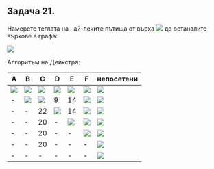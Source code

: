 ## Задача 21. 

Намерете теглата на най-леките пътища от върха <img src="https://latex.codecogs.com/svg.latex?\Large&space;A"> до останалите върхове в графа:

![](https://github.com/andy489/Data_Structures_and_Algorithms_CPP/blob/master/assets/Dijkstra%20DS1%2002.png)

Алгоритъм на Дейкстра:

A|B|C|D|E|F|непосетени
-|-|-|-|-|-|-
<img src="https://latex.codecogs.com/svg.latex?\Large&space;\boxed{0}">|<img src="https://latex.codecogs.com/svg.latex?\Large&space;\infty">|<img src="https://latex.codecogs.com/svg.latex?\Large&space;\infty">|<img src="https://latex.codecogs.com/svg.latex?\Large&space;\infty">|<img src="https://latex.codecogs.com/svg.latex?\Large&space;\infty">|<img src="https://latex.codecogs.com/svg.latex?\Large&space;\infty">|<img src="https://latex.codecogs.com/svg.latex?\Large&space;A,B,C,D,E,F">
-|<img src="https://latex.codecogs.com/svg.latex?\Large&space;\boxed{7}">|<img src="https://latex.codecogs.com/svg.latex?\Large&space;\infty">|9|14|<img src="https://latex.codecogs.com/svg.latex?\Large&space;\infty">|<img src="https://latex.codecogs.com/svg.latex?\Large&space;B,C,D,E,F">
-|-|22|<img src="https://latex.codecogs.com/svg.latex?\Large&space;\boxed{9}">|14|<img src="https://latex.codecogs.com/svg.latex?\Large&space;\infty">|<img src="https://latex.codecogs.com/svg.latex?\Large&space;C,D,E,F">
-|-|20|-|<img src="https://latex.codecogs.com/svg.latex?\Large&space;\boxed{11}">|<img src="https://latex.codecogs.com/svg.latex?\Large&space;\infty">|<img src="https://latex.codecogs.com/svg.latex?\Large&space;C,E,F">
-|-|20|-|-|<img src="https://latex.codecogs.com/svg.latex?\Large&space;\boxed{20}">|<img src="https://latex.codecogs.com/svg.latex?\Large&space;C,F">
-|-|20|-|-|-|<img src="https://latex.codecogs.com/svg.latex?\Large&space;C">
-|-|-|-|-|-|<img src="https://latex.codecogs.com/svg.latex?\varnothing">
